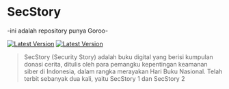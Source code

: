# SecStory 
-ini adalah repository punya Goroo-

[![Latest Version](https://img.shields.io/badge/SecStory-v2.0-blue.svg)](https://github.com/NgeSEC/SecStory/releases)
[![Latest Version](https://img.shields.io/badge/SecStory-v1.2-red.svg)](https://github.com/NgeSEC/SecStory/releases)

> SecStory (Security Story) adalah buku digital yang berisi kumpulan donasi cerita, ditulis oleh para pemangku kepentingan keamanan siber di Indonesia, dalam rangka merayakan Hari Buku Nasional.
Telah terbit sebanyak dua kali, yaitu SecStory 1 dan SecStory 2
